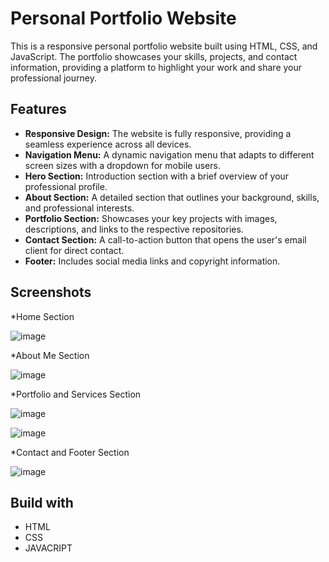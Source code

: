 # Personal Portfolio Website

This is a responsive personal portfolio website built using HTML, CSS, and JavaScript. The portfolio showcases your skills, projects, and contact information, providing a platform to highlight your work and share your professional journey.

## Features

- **Responsive Design:** The website is fully responsive, providing a seamless experience across all devices.
- **Navigation Menu:** A dynamic navigation menu that adapts to different screen sizes with a dropdown for mobile users.
- **Hero Section:** Introduction section with a brief overview of your professional profile.
- **About Section:** A detailed section that outlines your background, skills, and professional interests.
- **Portfolio Section:** Showcases your key projects with images, descriptions, and links to the respective repositories.
- **Contact Section:** A call-to-action button that opens the user's email client for direct contact.
- **Footer:** Includes social media links and copyright information.

## Screenshots

*Home Section

![image](https://github.com/user-attachments/assets/150b483d-87db-44f8-9d87-cd053a600d83)

*About Me Section

![image](https://github.com/user-attachments/assets/e6a6f1d6-d8be-4fc5-831c-9763484fef8e)

*Portfolio and Services Section

![image](https://github.com/user-attachments/assets/a0b4a795-4eb7-44c7-ab2f-93d12beae76f)

![image](https://github.com/user-attachments/assets/2d476ef7-5df8-4f71-a5c0-96ff070b4ba6)

*Contact and Footer Section

![image](https://github.com/user-attachments/assets/f24bfe8b-76d8-4d5b-91b0-5f8be39ba9a2)

## Build with
* HTML
* CSS
* JAVACRIPT
